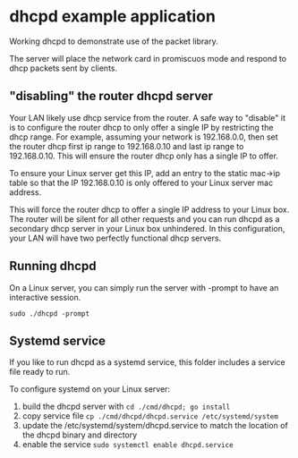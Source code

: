 # dhcpd example application
 
Working dhcpd to demonstrate use of the packet library. 

The server will place the network card in promiscuos mode and respond to dhcp packets sent by clients.

## "disabling" the router dhcpd server

Your LAN likely use dhcp service from the router. A safe way to "disable" it is to configure 
the router dhcp to only offer a single IP by restricting the dhcp range.
For example, assuming your network is 192.168.0.0, then set the router dhcp first ip range to 192.168.0.10 and last ip range to 192.168.0.10. 
This will ensure the router dhcp only has a single IP to offer.

To ensure your Linux server get this IP, add an entry to the  static mac->ip table so
that the IP 192.168.0.10 is only offered to your Linux server mac address.

This will force the router dhcp to offer a single IP address to your Linux box. The router will be silent
for all other requests and you can run dhcpd as a secondary dhcp server in your Linux box unhindered. In this configuration,
your LAN will have two perfectly functional dhcp servers.

## Running dhcpd

On a Linux server, you can simply run the server with -prompt to have an interactive session.
```
sudo ./dhcpd -prompt
```

## Systemd service

If you like to run dhcpd as a systemd service, this folder includes a service file ready to run.

To configure systemd on your Linux server: 
1. build the dhcpd server with `cd ./cmd/dhcpd; go install`
2. copy service file `cp ./cmd/dhcpd/dhcpd.service /etc/systemd/system`
3. update the /etc/systemd/system/dhcpd.service to match the location of the dhcpd binary and directory
4. enable the service `sudo systemctl enable dhcpd.service` 
